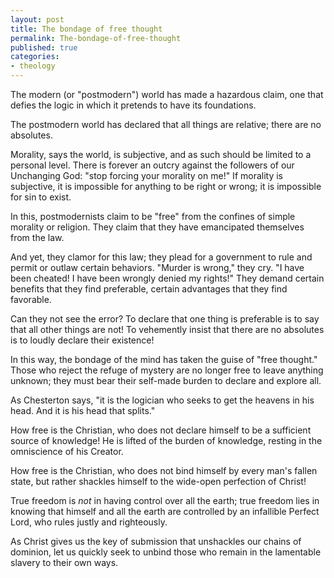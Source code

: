 ```yaml
---
layout: post
title: The bondage of free thought
permalink: The-bondage-of-free-thought
published: true
categories:
- theology
---
```


The modern (or "postmodern") world has made a hazardous claim, one that
defies the logic in which it pretends to have its foundations.

The postmodern world has declared that all things are relative; there
are no absolutes.

Morality, says the world, is subjective, and as such should be limited
to a personal level. There is forever an outcry against the followers of
our Unchanging God: "stop forcing your morality on me!" If morality is
subjective, it is impossible for anything to be right or wrong; it is
impossible for sin to exist.

In this, postmodernists claim to be "free" from the confines of simple
morality or religion. They claim that they have emancipated themselves
from the law.

And yet, they clamor for this law; they plead for a government to rule
and permit or outlaw certain behaviors. "Murder is wrong," they cry. "I
have been cheated! I have been wrongly denied my rights!" They demand
certain benefits that they find preferable, certain advantages that they
find favorable.

Can they not see the error? To declare that one thing is preferable is
to say that all other things are not! To vehemently insist that there
are no absolutes is to loudly declare their existence!

In this way, the bondage of the mind has taken the guise of "free
thought." Those who reject the refuge of mystery are no longer free to
leave anything unknown; they must bear their self-made burden to declare
and explore all.

As Chesterton says, "it is the logician who seeks to get the heavens in
his head. And it is his head that splits."

How free is the Christian, who does not declare himself to be a
sufficient source of knowledge! He is lifted of the burden of knowledge,
resting in the omniscience of his Creator.

How free is the Christian, who does not bind himself by every man's
fallen state, but rather shackles himself to the wide-open perfection of
Christ!

True freedom is *not* in having control over all the earth; true freedom
lies in knowing that himself and all the earth are controlled by an
infallible Perfect Lord, who rules justly and righteously.

As Christ gives us the key of submission that unshackles our chains of
dominion, let us quickly seek to unbind those who remain in the
lamentable slavery to their own ways.


